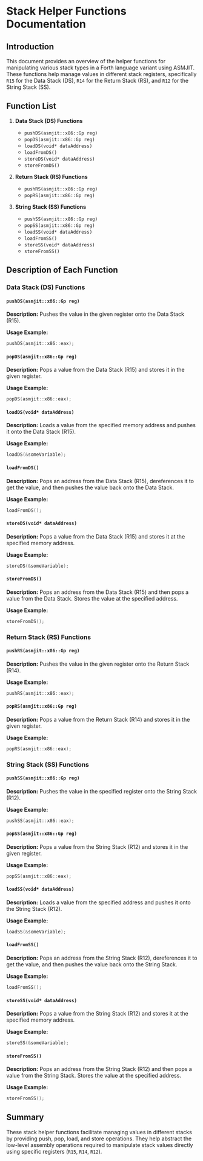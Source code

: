 # Stack Helper Functions Documentation

## Introduction

This document provides an overview of the helper functions for manipulating various stack types in a Forth language variant using ASMJIT. These functions help manage values in different stack registers, specifically `R15` for the Data Stack (DS), `R14` for the Return Stack (RS), and `R12` for the String Stack (SS).

## Function List

1. **Data Stack (DS) Functions**
    - `pushDS(asmjit::x86::Gp reg)`
    - `popDS(asmjit::x86::Gp reg)`
    - `loadDS(void* dataAddress)`
    - `loadFromDS()`
    - `storeDS(void* dataAddress)`
    - `storeFromDS()`

2. **Return Stack (RS) Functions**
    - `pushRS(asmjit::x86::Gp reg)`
    - `popRS(asmjit::x86::Gp reg)`

3. **String Stack (SS) Functions**
    - `pushSS(asmjit::x86::Gp reg)`
    - `popSS(asmjit::x86::Gp reg)`
    - `loadSS(void* dataAddress)`
    - `loadFromSS()`
    - `storeSS(void* dataAddress)`
    - `storeFromSS()`

## Description of Each Function

### Data Stack (DS) Functions

#### `pushDS(asmjit::x86::Gp reg)`
**Description:** Pushes the value in the given register onto the Data Stack (R15).

**Usage Example:**
```c++
pushDS(asmjit::x86::eax);
```

#### `popDS(asmjit::x86::Gp reg)`
**Description:** Pops a value from the Data Stack (R15) and stores it in the given register.

**Usage Example:**
```c++
popDS(asmjit::x86::eax);
```

#### `loadDS(void* dataAddress)`
**Description:** Loads a value from the specified memory address and pushes it onto the Data Stack (R15).

**Usage Example:**
```c++
loadDS(&someVariable);
```

#### `loadFromDS()`
**Description:** Pops an address from the Data Stack (R15), dereferences it to get the value, and then pushes the value back onto the Data Stack.

**Usage Example:**
```c++
loadFromDS();
```

#### `storeDS(void* dataAddress)`
**Description:** Pops a value from the Data Stack (R15) and stores it at the specified memory address.

**Usage Example:**
```c++
storeDS(&someVariable);
```

#### `storeFromDS()`
**Description:** Pops an address from the Data Stack (R15) and then pops a value from the Data Stack. Stores the value at the specified address.

**Usage Example:**
```c++
storeFromDS();
```

### Return Stack (RS) Functions

#### `pushRS(asmjit::x86::Gp reg)`
**Description:** Pushes the value in the given register onto the Return Stack (R14).

**Usage Example:**
```c++
pushRS(asmjit::x86::eax);
```

#### `popRS(asmjit::x86::Gp reg)`
**Description:** Pops a value from the Return Stack (R14) and stores it in the given register.

**Usage Example:**
```c++
popRS(asmjit::x86::eax);
```

### String Stack (SS) Functions

#### `pushSS(asmjit::x86::Gp reg)`
**Description:** Pushes the value in the specified register onto the String Stack (R12).

**Usage Example:**
```c++
pushSS(asmjit::x86::eax);
```

#### `popSS(asmjit::x86::Gp reg)`
**Description:** Pops a value from the String Stack (R12) and stores it in the given register.

**Usage Example:**
```c++
popSS(asmjit::x86::eax);
```

#### `loadSS(void* dataAddress)`
**Description:** Loads a value from the specified address and pushes it onto the String Stack (R12).

**Usage Example:**
```c++
loadSS(&someVariable);
```

#### `loadFromSS()`
**Description:** Pops an address from the String Stack (R12), dereferences it to get the value, and then pushes the value back onto the String Stack.

**Usage Example:**
```c++
loadFromSS();
```

#### `storeSS(void* dataAddress)`
**Description:** Pops a value from the String Stack (R12) and stores it at the specified memory address.

**Usage Example:**
```c++
storeSS(&someVariable);
```

#### `storeFromSS()`
**Description:** Pops an address from the String Stack (R12) and then pops a value from the String Stack. Stores the value at the specified address.

**Usage Example:**
```c++
storeFromSS();
```

## Summary

These stack helper functions facilitate managing values in different stacks by providing push, pop, load, and store operations. They help abstract the low-level assembly operations required to manipulate stack values directly using specific registers (`R15`, `R14`, `R12`).